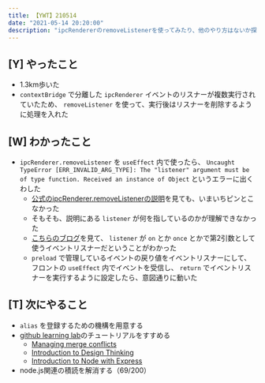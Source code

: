 ```yaml
---
title: 【YWT】210514
date: "2021-05-14 20:20:00"
description: "ipcRendererのremoveListenerを使ってみたり、他のやり方はないか探してみたりした"
---
```


## [Y] やったこと

- 1.3km歩いた
- `contextBridge` で分離した `ipcRenderer` イベントのリスナーが複数実行されていたため、 `removeListener` を使って、実行後はリスナーを削除するように処理を入れた

## [W] わかったこと

- `ipcRenderer.removeListener` を `useEffect` 内で使ったら、 `Uncaught TypeError [ERR_INVALID_ARG_TYPE]: The "listener" argument must be of type function. Received an instance of Object` というエラーに出くわした
  - [公式のipcRenderer.removeListenerの説明](https://www.electronjs.org/docs/api/ipc-renderer#ipcrendererremovelistenerchannel-listener)を見ても、いまいちピンとこなかった
  - そもそも、説明にある `listener` が何を指しているのかが理解できなかった
  - [こちらのブログ](https://dennistretyakov.com/ipc-render-in-cra-managed-app)を見て、 `listener` が `on` とか `once` とかで第2引数として使うイベントリスナーだということがわかった
  - `preload` で管理しているイベントの戻り値をイベントリスナーにして、フロントの `useEffect` 内でイベントを受信し、 `return` でイベントリスナーを実行するように設定したら、意図通りに動いた

## [T] 次にやること

- `alias` を登録するための機構を用意する
- [github learning lab](https://lab.github.com/githubtraining)のチュートリアルをすすめる
  - [Managing merge conflicts](https://lab.github.com/githubtraining/managing-merge-conflicts)
  - [Introduction to Design Thinking](https://lab.github.com/githubtraining/introduction-to-design-thinking)
  - [Introduction to Node with Express](https://lab.github.com/everydeveloper/introduction-to-node-with-express)
- node.js関連の積読を解消する（69/200）

<!-- https://twitter.com/camomile_cafe/status/1393169526687109131?s=20 -->
